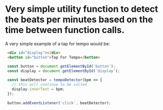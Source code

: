 # Very simple utility function to detect the beats per minutes based on the time between function calls.

A very simple example of a tap for tempo would be:

```html
 <div id="display"></div>
 <button id="button">Tap For Tempo</button>
```

```javascript
 const button = document.getElementById('button');
 const display = document.getElementById('display');
 
 const beatDetector = tempoDetector(bpm => {
   // this will continue to be called
   display.innerText = bpm;
 });
 
 button.addEventListener('click', beatDetector);
```

